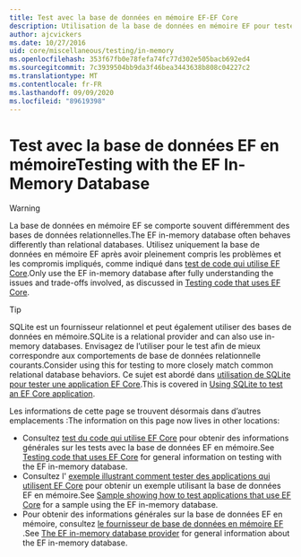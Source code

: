```yaml
---
title: Test avec la base de données en mémoire EF-EF Core
description: Utilisation de la base de données en mémoire EF pour tester une application Entity Framework Core
author: ajcvickers
ms.date: 10/27/2016
uid: core/miscellaneous/testing/in-memory
ms.openlocfilehash: 353f67fb0e78fefa74fc77d302e505bacb692ed4
ms.sourcegitcommit: 7c3939504bb9da3f46bea3443638b808c04227c2
ms.translationtype: MT
ms.contentlocale: fr-FR
ms.lasthandoff: 09/09/2020
ms.locfileid: "89619398"
---
```

# <a name="testing-with-the-ef-in-memory-database"></a><span data-ttu-id="95190-103">Test avec la base de données EF en mémoire</span><span class="sxs-lookup"><span data-stu-id="95190-103">Testing with the EF In-Memory Database</span></span>

> [!WARNING]
> <span data-ttu-id="95190-104">La base de données en mémoire EF se comporte souvent différemment des bases de données relationnelles.</span><span class="sxs-lookup"><span data-stu-id="95190-104">The EF in-memory database often behaves differently than relational databases.</span></span>
> <span data-ttu-id="95190-105">Utilisez uniquement la base de données en mémoire EF après avoir pleinement compris les problèmes et les compromis impliqués, comme indiqué dans [test de code qui utilise EF Core](xref:core/miscellaneous/testing/index).</span><span class="sxs-lookup"><span data-stu-id="95190-105">Only use the EF in-memory database after fully understanding the issues and trade-offs involved, as discussed in [Testing code that uses EF Core](xref:core/miscellaneous/testing/index).</span></span>  

> [!TIP]
> <span data-ttu-id="95190-106">SQLite est un fournisseur relationnel et peut également utiliser des bases de données en mémoire.</span><span class="sxs-lookup"><span data-stu-id="95190-106">SQLite is a relational provider and can also use in-memory databases.</span></span>
> <span data-ttu-id="95190-107">Envisagez de l’utiliser pour le test afin de mieux correspondre aux comportements de base de données relationnelle courants.</span><span class="sxs-lookup"><span data-stu-id="95190-107">Consider using this for testing to more closely match common relational database behaviors.</span></span>
> <span data-ttu-id="95190-108">Ce sujet est abordé dans [utilisation de SQLite pour tester une application EF Core](xref:core/miscellaneous/testing/sqlite).</span><span class="sxs-lookup"><span data-stu-id="95190-108">This is covered in [Using SQLite to test an EF Core application](xref:core/miscellaneous/testing/sqlite).</span></span>   

<span data-ttu-id="95190-109">Les informations de cette page se trouvent désormais dans d’autres emplacements :</span><span class="sxs-lookup"><span data-stu-id="95190-109">The information on this page now lives in other locations:</span></span>
* <span data-ttu-id="95190-110">Consultez [test du code qui utilise EF Core](xref:core/miscellaneous/testing/index) pour obtenir des informations générales sur les tests avec la base de données EF en mémoire.</span><span class="sxs-lookup"><span data-stu-id="95190-110">See [Testing code that uses EF Core](xref:core/miscellaneous/testing/index) for general information on testing with the EF in-memory database.</span></span>
* <span data-ttu-id="95190-111">Consultez l' [exemple illustrant comment tester des applications qui utilisent EF Core](xref:core/miscellaneous/testing/testing-sample) pour obtenir un exemple utilisant la base de données EF en mémoire.</span><span class="sxs-lookup"><span data-stu-id="95190-111">See [Sample showing how to test applications that use EF Core](xref:core/miscellaneous/testing/testing-sample) for a sample using the EF in-memory database.</span></span>
* <span data-ttu-id="95190-112">Pour obtenir des informations générales sur la base de données EF en mémoire, consultez [le fournisseur de base de données en mémoire EF](xref:core/providers/in-memory/index) .</span><span class="sxs-lookup"><span data-stu-id="95190-112">See [The EF in-memory database provider](xref:core/providers/in-memory/index) for general information about the EF in-memory database.</span></span>
